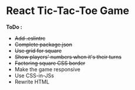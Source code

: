 # React Tic-Tac-Toe Game

**ToDo :**
+ ~~Add .eslintrc~~
+ ~~Complete package.json~~
+ ~~Use grid for square~~
+ ~~Show players' numbers when it's their turns~~
+ ~~Factoring square CSS border~~ 
+ Make the game responsive
+ Use CSS-in-JSs
+ Rewrite HTML